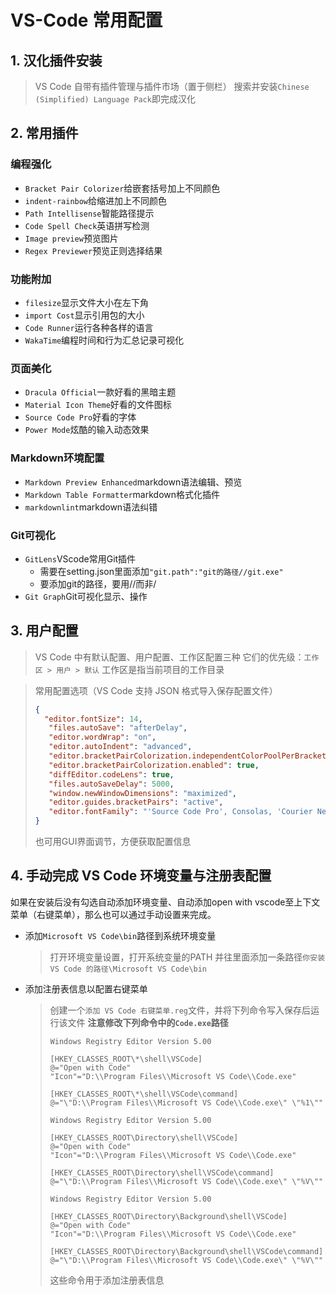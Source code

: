 # VS-Code 常用配置

## 1. 汉化插件安装
>
> VS Code 自带有插件管理与插件市场（置于侧栏）
> 搜索并安装`Chinese (Simplified) Language Pack`即完成汉化

## 2. 常用插件

### 编程强化

* `Bracket Pair Colorizer`给嵌套括号加上不同颜色
* `indent-rainbow`给缩进加上不同颜色
* `Path Intellisense`智能路径提示
* `Code Spell Check`英语拼写检测
* `Image preview`预览图片
* `Regex Previewer`预览正则选择结果

### 功能附加

* `filesize`显示文件大小在左下角
* `import Cost`显示引用包的大小
* `Code Runner`运行各种各样的语言
* `WakaTime`编程时间和行为汇总记录可视化

### 页面美化

* `Dracula Official`一款好看的黑暗主题
* `Material Icon Theme`好看的文件图标
* `Source Code Pro`好看的字体
* `Power Mode`炫酷的输入动态效果

### Markdown环境配置

* `Markdown Preview Enhanced`markdown语法编辑、预览
* `Markdown Table Formatter`markdown格式化插件
* `markdownlint`markdown语法纠错

### Git可视化

* `GitLens`VScode常用Git插件
  * 需要在setting.json里面添加`"git.path":"git的路径//git.exe"`
  * 要添加git的路径，要用//而非/
* `Git Graph`Git可视化显示、操作

## 3. 用户配置
>
> VS Code 中有默认配置、用户配置、工作区配置三种
> 它们的优先级：`工作区 > 用户 > 默认`
> 工作区是指当前项目的工作目录  

> 常用配置选项（VS Code 支持 JSON 格式导入保存配置文件）
>
> ```json
> {
>   "editor.fontSize": 14,
>    "files.autoSave": "afterDelay",
>    "editor.wordWrap": "on",
>    "editor.autoIndent": "advanced",
>    "editor.bracketPairColorization.independentColorPoolPerBracketType": true,
>    "editor.bracketPairColorization.enabled": true,
>    "diffEditor.codeLens": true,
>    "files.autoSaveDelay": 5000,
>    "window.newWindowDimensions": "maximized",
>    "editor.guides.bracketPairs": "active",
>    "editor.fontFamily": "'Source Code Pro', Consolas, 'Courier New', monospace",
> }
> ```
>
> 也可用GUI界面调节，方便获取配置信息

## 4. 手动完成 VS Code 环境变量与注册表配置

如果在安装后没有勾选自动添加环境变量、自动添加open with vscode至上下文菜单（右键菜单），那么也可以通过手动设置来完成。  

* 添加`Microsoft VS Code\bin`路径到系统环境变量
  > 打开环境变量设置，打开系统变量的PATH
  > 并往里面添加一条路径`你安装 VS Code 的路径\Microsoft VS Code\bin`
* 添加注册表信息以配置右键菜单
  > 创建一个`添加 VS Code 右键菜单.reg`文件，并将下列命令写入保存后运行该文件
  > **注意修改下列命令中的`Code.exe`路径**
  >
  > ```reg
  > Windows Registry Editor Version 5.00
  > 
  > [HKEY_CLASSES_ROOT\*\shell\VSCode]
  > @="Open with Code"
  > "Icon"="D:\\Program Files\\Microsoft VS Code\\Code.exe"
  > 
  > [HKEY_CLASSES_ROOT\*\shell\VSCode\command]
  > @="\"D:\\Program Files\\Microsoft VS Code\\Code.exe\" \"%1\""
  > 
  > Windows Registry Editor Version 5.00
  > 
  > [HKEY_CLASSES_ROOT\Directory\shell\VSCode]
  > @="Open with Code"
  > "Icon"="D:\\Program Files\\Microsoft VS Code\\Code.exe"
  > 
  > [HKEY_CLASSES_ROOT\Directory\shell\VSCode\command]
  > @="\"D:\\Program Files\\Microsoft VS Code\\Code.exe\" \"%V\""
  > 
  > Windows Registry Editor Version 5.00
  > 
  > [HKEY_CLASSES_ROOT\Directory\Background\shell\VSCode]
  > @="Open with Code"
  > "Icon"="D:\\Program Files\\Microsoft VS Code\\Code.exe"
  > 
  > [HKEY_CLASSES_ROOT\Directory\Background\shell\VSCode\command]
  > @="\"D:\\Program Files\\Microsoft VS Code\\Code.exe\" \"%V\""
  > ```
  >
  > 这些命令用于添加注册表信息

